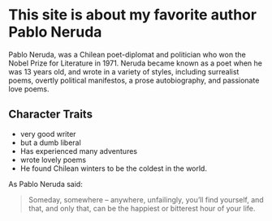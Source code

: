 # This site is about my favorite author Pablo Neruda

Pablo Neruda, was a Chilean poet-diplomat and politician who won the Nobel Prize for Literature in 1971. Neruda became known as a poet when he was 13 years old, and wrote in a variety of styles, including surrealist poems, overtly political manifestos, a prose autobiography, and passionate love poems.

## Character Traits

* very good writer
* but a dumb liberal
* Has experienced many adventures
* wrote lovely poems
* He found Chilean winters to be the coldest in the world.
  
As Pablo Neruda said:  

> Someday, somewhere – anywhere,
> unfailingly, you’ll find yourself, and that, and
> only that, can be the happiest or bitterest
> hour of your life.

